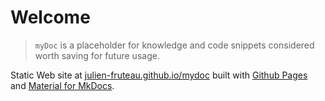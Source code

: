 # Welcome

> `myDoc` is a placeholder for knowledge and code snippets considered worth saving for future usage.

Static Web site at [julien-fruteau.github.io/mydoc](https://julien-fruteau.github.io/mydoc/) built with [Github Pages](https://pages.github.com/) and [Material for MkDocs](https://squidfunk.github.io/mkdocs-material/).
